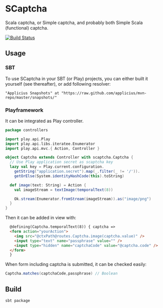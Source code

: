 # SCaptcha

Scala captcha, or Simple captcha, and probably both Simple Scala (functional) captcha.

[![Build Status](https://travis-ci.org/cchantep/scaptcha.png)](https://travis-ci.org/cchantep/scaptcha)

## Usage

### SBT

To use SCaptcha in your SBT (or Play) projects, you can either built it yourself (see thereafter), or add following resolver:

`"Applicius Snapshots" at "https://raw.github.com/applicius/mvn-repo/master/snapshots/"`

### Playframework

It can be integrated as Play controller.

```scala
package controllers

import play.api.Play
import play.api.libs.iteratee.Enumerator
import play.api.mvc.{ Action, Controller }

object Captcha extends Controller with scaptcha.Captcha {
  // Use Play application secret as scaptcha key
  lazy val key = Play.current.configuration.
    getString("application.secret").map(_.filter(_ != '/')).
    getOrElse(System.identityHashCode(this).toString)

  def image(text: String) = Action {
    val imageStream = textImage(temporalText(8))

    Ok.stream(Enumerator.fromStream(imageStream)).as("image/png")
  }
}
```

Then it can be added in view with:

```html
  @defining(Captcha.temporalText(8)) { captcha =>
  <form action="yourAction">
    <img src="@ctxPath@routes.Captcha.image(captcha.value)" />
    <input type="text" name="passphrase" value="" />
    <input type="hidden" name="captchaCode" value="@captcha.code" />
  </form>
  }
```

When form including captcha is submitted, it can be checked easily:

```scala
Captcha.matches(captchaCode,passphrase) // Boolean
```

## Build

`sbt package`
